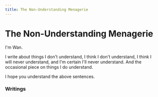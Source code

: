 ```yaml
---
title: The Non-Understanding Menagerie
---
```


# The Non-Understanding Menagerie

I'm Wan.

I write about things I don't understand, I think I don't understand, I think I will never understand, and I'm certain I'll never understand. And the occasional piece on things I do understand.

I hope you understand the above sentences.

### Writings
